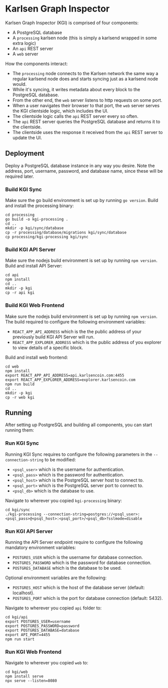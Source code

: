 # Karlsen Graph Inspector

Karlsen Graph Inspector (KGI) is comprised of four components:

* A PostgreSQL database
* A `processing` karlsen node (this is simply a karlsend wrapped in some
  extra logic)
* An `api` REST server
* A `web` server

How the components interact:

* The `processing` node connects to the Karlsen network the same way a
  regular karlsend node does and starts syncing just as a karlsend node
  would.
* While it's syncing, it writes metadata about every block to the
  PostgreSQL database.
* From the other end, the `web` server listens to http requests on some
  port.
* When a user navigates their browser to that port, the `web` server
  serves the KGI clientside logic, which includes the UI.
* The clientside logic calls the `api` REST server every so often.
* The `api` REST server queries the PostgreSQL database and returns it to
  the clientside.
* The clientside uses the response it received from the `api` REST
  server to update the UI.

## Deployment

Deploy a PostgreSQL database instance in any way you desire. Note the
address, port, username, password, and database name, since these will
be required later.

### Build KGI Sync

Make sure the go build environment is set up by running `go version`.
Build and install the processing binary:

```
cd processing
go build -o kgi-processing .
cd ..
mkdir -p kgi/sync/database
cp -r processing/database/migrations kgi/sync/database
cp processing/kgi-processing kgi/sync
```

### Build KGI API Server

Make sure the nodejs build environment is set up by running
`npm version`. Build and install API Server:

```
cd api
npm install
cd ..
mkdir -p kgi
cp -r api kgi
```

### Build KGI Web Frontend

Make sure the nodejs build environment is set up by running
`npm version`. The build required to configure the following
environment variables:

* `REACT_APP_API_ADDRESS` which is the the public address of
  your previously build KGI API Server will run.
* `REACT_APP_EXPLORER_ADDRESS` which is the public address of
  you explorer to view details of a specific block.

Build and install web frontend:

```
cd web
npm install
export REACT_APP_API_ADDRESS=api.karlsencoin.com:4455
export REACT_APP_EXPLORER_ADDRESS=explorer.karlsencoin.com
npm run build
cd ..
mkdir -p kgi
cp -r web kgi
```

## Running

After setting up PostgreSQL and building all components, you can start
running them:

### Run KGI Sync

Running KGI Sync requires to configure the following parameters in the
`--connection-string` to be modified:

* `<psql_user>` which is the username for authentication.
* `<psql_pass>` which is the password for authentication.
* `<psql_host>` which is the PostgreSQL server host to connect to.
* `<psql_port>` which is the PostgreSQL server port to connect to.
* `<psql_db>` which is the database to use.

Navigate to wherever you copied `kgi-processing` binary:

```
cd kgi/sync
./kgi-processing --connection-string=postgres://<psql_user>:<psql_pass>@<psql_host>:<psql_port>/<psql_db>?sslmode=disable
```

### Run KGI API Server

Running the API Server endpoint require to configure the following
mandatory environment variables:

* `POSTGRES_USER` which is the username for database connection.
* `POSTGRES_PASSWORD` which is the password for database connection.
* `POSTGRES_DATABASE` which is the database to be used.

Optional environment variables are the following:

* `POSTGRES_HOST` which is the host of the database server
  (default: localhost).
* `POSTGRES_PORT` which is the port for database connection
  (default: 5432).

Navigate to wherever you copied `api` folder to:

```
cd kgi/api
export POSTGRES_USER=username
export POSTGRES_PASSWORD=password
export POSTGRES_DATABASE=database
export API_PORT=4455
npm run start
```

### Run KGI Web Frontend

Navigate to wherever you copied `web` to:

```
cd kgi/web
npm install serve
npx serve --listen=8080
```
